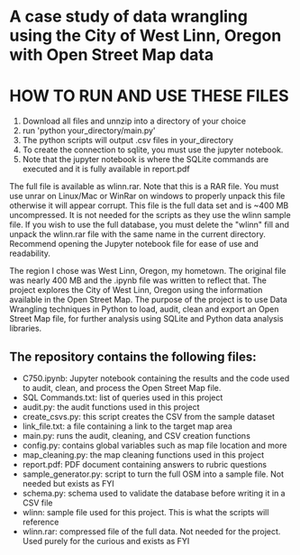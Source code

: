 # A case study of data wrangling using the City of West Linn, Oregon with Open Street Map data

# HOW TO RUN AND USE THESE FILES
1. Download all files and unnzip into a directory of your choice
2. run 'python your_directory/main.py'
3. The python scripts will output .csv files in your_directory
4. To create the connection to sqlite, you must use the jupyter notebook.
5. Note that the jupyter notebook is where the SQLite commands are executed and it is fully available in report.pdf

The full file is available as wlinn.rar. Note that this is a RAR file. You must use unrar on Linux/Mac or WinRar on windows to properly unpack this file otherwise it will appear corrupt. This file is the full data set and is ~400 MB uncompressed. It is not needed for the scripts as they use the wlinn sample file. If you wish to use the full database, you must delete the "wlinn" fill and unpack the wlinn.rar file with the same name in the current directory. Recommend opening the Jupyter notebook file for ease of use and readability.

The region I chose was West Linn, Oregon, my hometown. The original file was nearly 400 MB and the .ipynb file was written to reflect that. The project explores the City of West Linn, Oregon using the information available in the Open Street Map. The purpose of the project is to use Data Wrangling techniques in Python to load, audit, clean and export an Open Street Map file, for further analysis using SQLite and Python data analysis libraries. 

## The repository contains the following files:

* C750.ipynb: Jupyter notebook containing the results and the code used to audit, clean, and process the Open Street Map file.
* SQL Commands.txt: list of queries used in this project
* audit.py: the audit functions used in this project
* create_csvs.py: this script creates the CSV from the sample dataset
* link_file.txt: a file containing a link to the target map area
* main.py: runs the audit, cleaning, and CSV creation functions
* config.py: contains global variables such as map file location and more
* map_cleaning.py: the map cleaning functions used in this project
* report.pdf: PDF document containing answers to rubric questions
* sample_generator.py: script to turn the full OSM into a sample file. Not needed but exists as FYI
* schema.py: schema used to validate the database before writing it in a CSV file
* wlinn: sample file used for this project. This is what the scripts will reference
* wlinn.rar: compressed file of the full data. Not needed for the project. Used purely for the curious and exists as FYI
